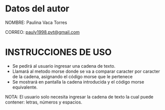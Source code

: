 # Datos del autor
NOMBRE: Paulina Vaca Torres

CORREO: pauly1998.pvt@gmail.com


# INSTRUCCIONES DE USO
- Se pedirá al usuario ingresar una cadena de texto.
- Llamará al metodo morse donde se va a comparar caracter por caracter de la cadena, asignando el código morse que le pertenece
- Se mostrará en pantalla la cadena introducida y el código morse equivalente.

NOTA: El usuario solo necesita ingresar la cadena de texto la cual puede contener: letras, números y espacios.
